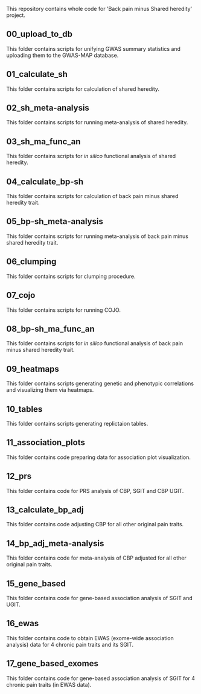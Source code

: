 This repository contains whole code for 'Back pain minus Shared heredity' project.

## 00_upload_to_db
This folder contains scripts for unifying GWAS summary statistics and uploading them to the GWAS-MAP database.

## 01_calculate_sh
This folder contains scripts for calculation of shared heredity.

## 02_sh_meta-analysis
This folder contains scripts for running meta-analysis of shared heredity.

## 03_sh_ma_func_an
This folder contains scripts for _in silico_ functional analysis of shared heredity.

## 04_calculate_bp-sh
This folder contains scripts for calculation of back pain minus shared heredity trait.

## 05_bp-sh_meta-analysis
This folder contains scripts for running meta-analysis of back pain minus shared heredity trait.

## 06_clumping
This folder contains scripts for clumping procedure.

## 07_cojo
This folder contains scripts for running COJO.

## 08_bp-sh_ma_func_an
This folder contains scripts for _in silico_ functional analysis of back pain minus shared heredity trait.

## 09_heatmaps
This folder contains scripts generating genetic and phenotypic correlations and visualizing them via heatmaps.

## 10_tables
This folder contains scripts generating replictaion tables.

## 11_association_plots
This folder contains code preparing data for association plot visualization.

## 12_prs
This folder contains code for PRS analysis of CBP, SGIT and CBP UGIT.

## 13_calculate_bp_adj
This folder contains code adjusting CBP for all other original pain traits.

## 14_bp_adj_meta-analysis
This folder contains code for meta-analysis of CBP adjusted for all other original pain traits.

## 15_gene_based
This folder contains code for gene-based association analysis of SGIT and UGIT.

## 16_ewas
This folder contains code to obtain EWAS (exome-wide association analysis) data for 4 chronic pain traits and its SGIT.

## 17_gene_based_exomes
This folder contains code for gene-based association analysis of SGIT for 4 chronic pain traits (in EWAS data). 
